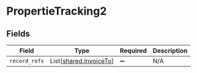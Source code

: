 # PropertieTracking2


## Fields

| Field                                                      | Type                                                       | Required                                                   | Description                                                |
| ---------------------------------------------------------- | ---------------------------------------------------------- | ---------------------------------------------------------- | ---------------------------------------------------------- |
| `record_refs`                                              | List[[shared.InvoiceTo](../../models/shared/invoiceto.md)] | :heavy_minus_sign:                                         | N/A                                                        |